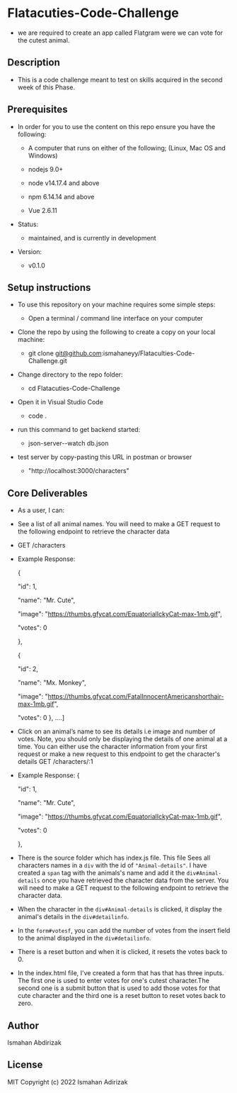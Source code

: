 # Flatacuties-Code-Challenge
- we are required to create an app called Flatgram were we can vote for the cutest animal.

## Description

- This is a code challenge meant to test on skills acquired in the second week of this Phase.

## Prerequisites

- In order for you to use the content on this repo ensure you have the following:

    - A computer that runs on either of the following; (Linux, Mac OS and Windows)

    - nodejs 9.0+

    - node v14.17.4 and above

    - npm 6.14.14 and above

    - Vue 2.6.11

- Status:

    - maintained, and is currently in development
- Version:

    - v0.1.0
## Setup instructions
- To use this repository on your machine requires some simple steps:

    - Open a terminal / command line interface on your computer

- Clone the repo by using the following to create a copy on your local machine:

    - git clone git@github.com:ismahaneyy/Flataculties-Code-Challenge.git

- Change directory to the repo folder:

    - cd Flatacuties-Code-Challenge

- Open it in Visual Studio Code

    - code .

- run this command to get backend started:
    - json-server--watch db.json

- test server by copy-pasting this URL in postman or browser
    - "http://localhost:3000/characters"

## Core Deliverables
- As a user, I can:

- See a list of all animal names. You will need to make a GET request to the following endpoint to retrieve        the character data
- GET /characters

- Example Response:

   {

     "id": 1,

     "name": "Mr. Cute",

     "image": "https://thumbs.gfycat.com/EquatorialIckyCat-max-1mb.gif",

     "votes": 0

   },

   {

     "id": 2,

     "name": "Mx. Monkey",

     "image": "https://thumbs.gfycat.com/FatalInnocentAmericanshorthair-max-1mb.gif",

     "votes": 0   }, ….]
- Click on an animal’s name to see its details i.e image and number of votes. Note, you should only be displaying  the details of one animal at a time. You can either use the character information from your first request or make a new request to this endpoint to get the character's details 
GET /characters/:1

- Example Response: 
{

     "id": 1,

     "name": "Mr. Cute",

     "image": "https://thumbs.gfycat.com/EquatorialIckyCat-max-1mb.gif",

     "votes": 0

   },
 - There is the source folder which has index.js file. This file Sees all characters names in a `div` with the id of `"Animal-details"`. I have created a `span` tag with the animals's name and add it the `div#Animal-details`
   once you have retrieved the character data from the server. You will need to
   make a GET request to the following endpoint to retrieve the character data.
 -  When the character in the `div#Animal-details` is clicked, it display the animal's details in the `div#detailinfo`. 
 -  In the `form#votesf`, you can add the number of votes from the insert field to the animal displayed in the `div#detailinfo`.

-  There is a reset button and when it is clicked, it resets the votes back to 0.

- In the index.html file, I've created a form that has that has three inputs. The first one is used to enter votes for one's cutest character.The second one is a submit button that is used to add those votes for that cute character and the third one is a reset button to reset votes back to zero.

## Author
Ismahan Abdirizak

## License
MIT
Copyright (c) 2022 Ismahan Adirizak
